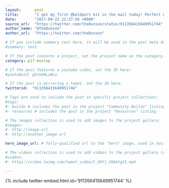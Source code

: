 ```yaml
---
layout:      post
title:       "I got my first @boldport kit in the mail today! Perfect weekend project. The design quality and packaging are even…"
date:        "2017-09-22 22:27:56 +0000"
source_url:  "https://twitter.com/theDunson/status/911356415649951744"
author_name: "@theDunson"
author_url:  "https://twitter.com/theDunson"

# If you include summary text here, it will be used in the post meta description instead of an excerpt from the post body
#summary: text

# If the post concerns a project, set the project name as the category:
category: p17-mostap

# If the post features a youtube video, set the ID here:
#youtubeid: gXsVeNLuWLw

# If the post is mirroring a tweet, set the ID here:
twitterid:  "911356415649951744"

# Tags are used to include the post in specific project collections:
#tags:
#- builds # includes the post in the project "Community Builds" listing
#- resources # includes the post in the project "Resources" listing

# The images collection is used to add images to the project gallery:
#images:
#- http://image.url
#- http://another_image.url

hero_image_url: # fully-qualified url to the "hero" image, used in twitter cards for example

# The videos collection is used to add videos to the project gallery (currently only mp4):
#videos:
#- https://video.twimg.com/tweet_video/C_8OYj_V0AAtg5I.mp4

---
```


{% include twitter-embed.html id='911356415649951744' %}


